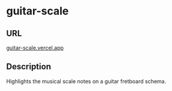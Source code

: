# guitar-scale
## URL
[guitar-scale.vercel.app](https://guitar-scale.vercel.app/)
## Description
Highlights the musical scale notes on a guitar fretboard schema.
